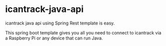 # icantrack-java-api

icantrack java api using Spring Rest template is easy.

This spring boot template gives you all you need to connect to icantrack via a Raspberry Pi or any device that can run Java.

